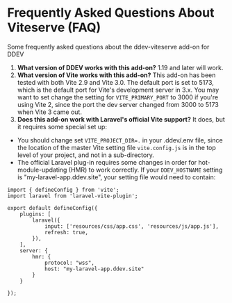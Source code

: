 # Frequently Asked Questions About Viteserve (FAQ)

Some frequently asked questions about the ddev-viteserve add-on for DDEV

1. **What version of DDEV works with this add-on?** 1.19 and later will work.
2. **What version of Vite works with this add-on?** This add-on has been tested with both Vite 2.9 and Vite 3.0. The default port is set to 5173, which is the default port for Vite's development server in 3.x. You may want to set change the setting for `VITE_PRIMARY_PORT` to 3000 if you're using Vite 2, since the port the dev server changed from 3000 to 5173 when Vite 3 came out.
3. **Does this add-on work with Laravel's official Vite support?** It does, but it requires some special set up:
  * You should change set `VITE_PROJECT_DIR=.` in your .ddev/.env file, since the location of the master Vite setting file `vite.config.js` is in the top level of your project, and not in a sub-directory. 
  * The official Laravel plug-in requires some changes in order for hot-module-updating (HMR) to work correctly. If your `DDEV_HOSTNAME` setting is "my-laravel-app.ddev.site", your setting file would need to contain: 

```
import { defineConfig } from 'vite';
import laravel from 'laravel-vite-plugin';

export default defineConfig({
    plugins: [
        laravel({
            input: ['resources/css/app.css', 'resources/js/app.js'],
            refresh: true,
        }),
    ],
    server: {
        hmr: {
            protocol: "wss",
            host: "my-laravel-app.ddev.site"
        }
    }

});

```

